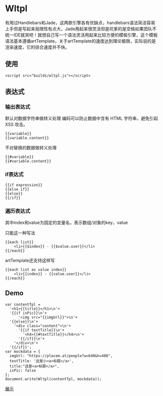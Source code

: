 # Wltpl

有用过Handlebars和Jade，这两款引擎各有优缺点，handlebars语法简洁容易上手但是写起来局限性有点大，Jade用起来很灵活但是坑爹的是空格如果团队不统一IDE就哭吧！就想自己写一个语法灵活用起来比较方便的模板引擎，这个模板语法基本遵循artTemplate，关于artTemplate的速度达到理论极限，实际说的是渲染速度，它的综合速度并不快。

## 使用

    <script src="builds/wltpl.js"></script>

## 表达式

### 输出表达式

默认对数据字符串做转义处理 编码可以防止数据中含有 HTML 字符串，避免引起 XSS 攻击。
    
    {{variable}} 
    {{variable.content}}

不对替换的数据做转义处理

    {{#variable}} 
    {{#variable.content}}


### if表达式

    {{if expression}} 
    {{else if}} 
    {{else}} 
    {{/if}}

### 遍历表达式

其中index和value为固定的变量名，表示数组/对象的key，value

只能这一种写法 
    
    {{each list}}
        <li>{{$index}} - {{$value.user}}</li>
    {{/each}}

artTemplate还支持这样写    
    
    {{each list as value index}}
        <li>{{index}} - {{value.user}}</li>
    {{/each}}

## Demo

    var contentTpl = 
      '<h1>{{title}}</h1>\n'+
      '{{if isPic}}\n'+
          '<img src="{{imgUrl}}">\n'+
      '{{else}}\n'+
        '<div class="content">\n'+
          '{{if textTitle}}\n'+
            '<h4>{{#textTitle}}</h4>\n'+
          '{{/if}}\n'+
        '</div>\n'+
      '{{/if}}';
    var mockdata = {
      imgUrl: "https://placem.at/people?w=640&h=480",
      textTitle: '这是小<a>标题</a>',
      title:"这是<a>标题</a>",
      isPic: false
    };
    document.write(Wltpl(contentTpl, mockdata));

[展示](https://lennonover.github.io/Wltpl/test/BrowerTest.html)